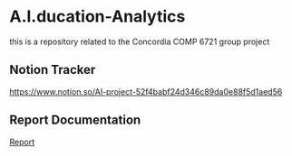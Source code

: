 # A.I.ducation-Analytics
this is a repository related to the Concordia COMP 6721 group project

## Notion Tracker
https://www.notion.so/AI-project-52f4babf24d346c89da0e88f5d1aed56

## Report Documentation
[Report](https://liveconcordia-my.sharepoint.com/:w:/g/personal/nu_shai_live_concordia_ca/EfvX-LVTPCdFsL0mzvEMxYgB4SbwUtrWQvFUiNyhv-hg-w?e=meOJc2)
